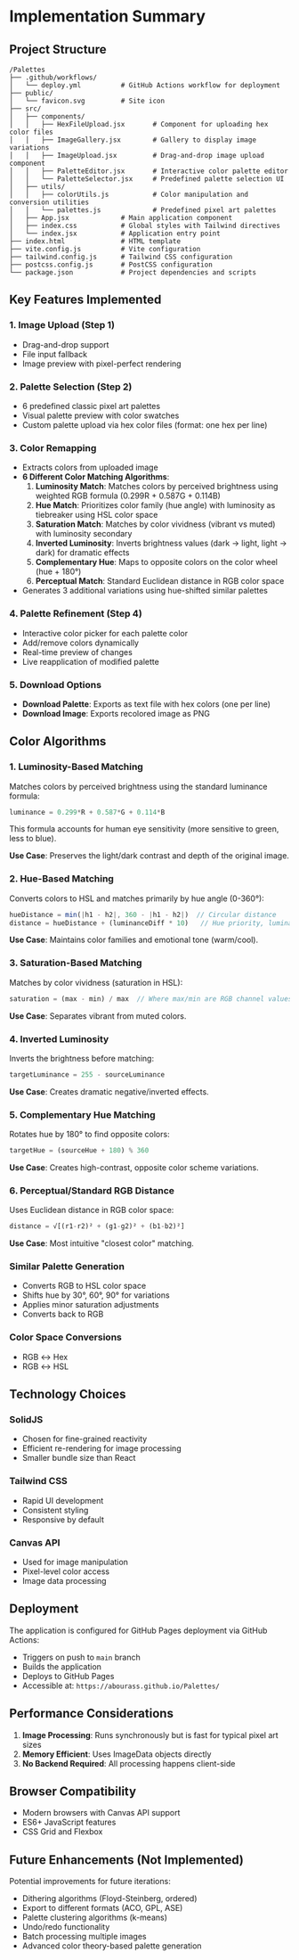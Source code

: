 # Implementation Summary

## Project Structure

```
/Palettes
├── .github/workflows/
│   └── deploy.yml          # GitHub Actions workflow for deployment
├── public/
│   └── favicon.svg         # Site icon
├── src/
│   ├── components/
│   │   ├── HexFileUpload.jsx       # Component for uploading hex color files
│   │   ├── ImageGallery.jsx        # Gallery to display image variations
│   │   ├── ImageUpload.jsx         # Drag-and-drop image upload component
│   │   ├── PaletteEditor.jsx       # Interactive color palette editor
│   │   └── PaletteSelector.jsx     # Predefined palette selection UI
│   ├── utils/
│   │   ├── colorUtils.js           # Color manipulation and conversion utilities
│   │   └── palettes.js             # Predefined pixel art palettes
│   ├── App.jsx             # Main application component
│   ├── index.css           # Global styles with Tailwind directives
│   └── index.jsx           # Application entry point
├── index.html              # HTML template
├── vite.config.js          # Vite configuration
├── tailwind.config.js      # Tailwind CSS configuration
├── postcss.config.js       # PostCSS configuration
└── package.json            # Project dependencies and scripts
```

## Key Features Implemented

### 1. Image Upload (Step 1)
- Drag-and-drop support
- File input fallback
- Image preview with pixel-perfect rendering

### 2. Palette Selection (Step 2)
- 6 predefined classic pixel art palettes
- Visual palette preview with color swatches
- Custom palette upload via hex color files (format: one hex per line)

### 3. Color Remapping
- Extracts colors from uploaded image
- **6 Different Color Matching Algorithms**:
  1. **Luminosity Match**: Matches colors by perceived brightness using weighted RGB formula (0.299R + 0.587G + 0.114B)
  2. **Hue Match**: Prioritizes color family (hue angle) with luminosity as tiebreaker using HSL color space
  3. **Saturation Match**: Matches by color vividness (vibrant vs muted) with luminosity secondary
  4. **Inverted Luminosity**: Inverts brightness values (dark → light, light → dark) for dramatic effects
  5. **Complementary Hue**: Maps to opposite colors on the color wheel (hue + 180°)
  6. **Perceptual Match**: Standard Euclidean distance in RGB color space
- Generates 3 additional variations using hue-shifted similar palettes

### 4. Palette Refinement (Step 4)
- Interactive color picker for each palette color
- Add/remove colors dynamically
- Real-time preview of changes
- Live reapplication of modified palette

### 5. Download Options
- **Download Palette**: Exports as text file with hex colors (one per line)
- **Download Image**: Exports recolored image as PNG

## Color Algorithms

### 1. Luminosity-Based Matching
Matches colors by perceived brightness using the standard luminance formula:
```javascript
luminance = 0.299*R + 0.587*G + 0.114*B
```
This formula accounts for human eye sensitivity (more sensitive to green, less to blue).

**Use Case**: Preserves the light/dark contrast and depth of the original image.

### 2. Hue-Based Matching
Converts colors to HSL and matches primarily by hue angle (0-360°):
```javascript
hueDistance = min(|h1 - h2|, 360 - |h1 - h2|)  // Circular distance
distance = hueDistance + (luminanceDiff * 10)   // Hue priority, luminance tiebreaker
```

**Use Case**: Maintains color families and emotional tone (warm/cool).

### 3. Saturation-Based Matching
Matches by color vividness (saturation in HSL):
```javascript
saturation = (max - min) / max  // Where max/min are RGB channel values
```

**Use Case**: Separates vibrant from muted colors.

### 4. Inverted Luminosity
Inverts the brightness before matching:
```javascript
targetLuminance = 255 - sourceLuminance
```

**Use Case**: Creates dramatic negative/inverted effects.

### 5. Complementary Hue Matching
Rotates hue by 180° to find opposite colors:
```javascript
targetHue = (sourceHue + 180) % 360
```

**Use Case**: Creates high-contrast, opposite color scheme variations.

### 6. Perceptual/Standard RGB Distance
Uses Euclidean distance in RGB color space:
```javascript
distance = √[(r1-r2)² + (g1-g2)² + (b1-b2)²]
```

**Use Case**: Most intuitive "closest color" matching.

### Similar Palette Generation
- Converts RGB to HSL color space
- Shifts hue by 30°, 60°, 90° for variations
- Applies minor saturation adjustments
- Converts back to RGB

### Color Space Conversions
- RGB ↔ Hex
- RGB ↔ HSL

## Technology Choices

### SolidJS
- Chosen for fine-grained reactivity
- Efficient re-rendering for image processing
- Smaller bundle size than React

### Tailwind CSS
- Rapid UI development
- Consistent styling
- Responsive by default

### Canvas API
- Used for image manipulation
- Pixel-level color access
- Image data processing

## Deployment

The application is configured for GitHub Pages deployment via GitHub Actions:
- Triggers on push to `main` branch
- Builds the application
- Deploys to GitHub Pages
- Accessible at: `https://abourass.github.io/Palettes/`

## Performance Considerations

1. **Image Processing**: Runs synchronously but is fast for typical pixel art sizes
2. **Memory Efficient**: Uses ImageData objects directly
3. **No Backend Required**: All processing happens client-side

## Browser Compatibility

- Modern browsers with Canvas API support
- ES6+ JavaScript features
- CSS Grid and Flexbox

## Future Enhancements (Not Implemented)

Potential improvements for future iterations:
- Dithering algorithms (Floyd-Steinberg, ordered)
- Export to different formats (ACO, GPL, ASE)
- Palette clustering algorithms (k-means)
- Undo/redo functionality
- Batch processing multiple images
- Advanced color theory-based palette generation
